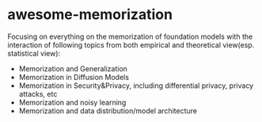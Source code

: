 # awesome-memorization
Focusing on everything on the memorization of foundation models with the interaction of following topics from both empirical and theoretical view(esp. statistical view):
- Memorization and Generalization
- Memorization in Diffusion Models
- Memorization in Security&Privacy, including differential privacy, privacy attacks, etc
- Memorization and noisy learning
- Memorization and data distribution/model architecture
